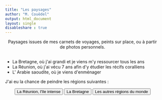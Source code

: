 ```yaml
---
title: "Les paysages"
author: "M. Couëdel"
output: html_document
layout: single
disableshare : true
---
```

<center>
Paysages issues de mes carnets de voyages, peints sur place, ou à partir de photos personnels.
</center>
<br>


* La Bretagne, où j'ai grandi et je viens m'y ressourcer tous les ans
* La Réunion, où j'ai vécu 7 ans afin d'y étudier les récifs coralliens
* L' Arabie saoudite, où je viens d'enménager 

J'ai eu la chance de peindre les régions suivantes :
<center>
<a href="/aquarelles/paysages/reunion">
  <button class="btn_bleu"> La Réunion, l'île intense </button></a> 
<a href="/aquarelles/paysages/bretagne">
  <button class="btn_bleu"> La Bretagne </button></a>
<a href="/aquarelles/paysages/voyage">
  <button class="btn_bleu"> Les autres régions du monde </button></a> 
</center>
